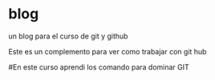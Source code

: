 # blog
un blog para el curso de git y github

Este es un complemento para ver como trabajar con git hub

#En este curso aprendi los comando para dominar GIT